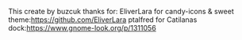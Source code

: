 This create by buzcuk thanks for:
EliverLara for candy-icons & sweet theme:https://github.com/EliverLara
ptalfred for Catilanas dock:https://www.gnome-look.org/p/1311056

